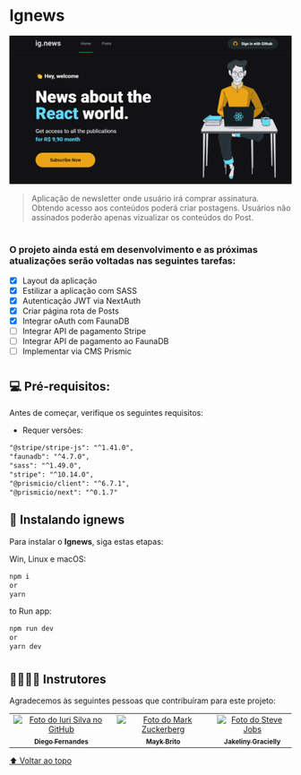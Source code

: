 
# **Ignews**

<img src="./ignews-preview.png" alt="ignews">

> Aplicação de newsletter onde usuário irá comprar assinatura. Obtendo acesso aos conteúdos poderá criar postagens. Usuários não assinados poderão apenas vizualizar os conteúdos do Post.

#

### O projeto ainda está em desenvolvimento e as próximas atualizações serão voltadas nas seguintes tarefas:

- [x] Layout da aplicação
- [x] Estilizar a aplicação com SASS
- [x] Autenticação JWT via NextAuth
- [x] Criar página rota de Posts
- [x] Integrar oAuth com FaunaDB
- [ ] Integrar API de pagamento Stripe
- [ ] Integrar API de pagamento ao FaunaDB
- [ ] Implementar via CMS Prismic

#
## 💻 Pré-requisitos:

Antes de começar, verifique os seguintes requisitos:

- Requer versões:  

```
"@stripe/stripe-js": "^1.41.0",
"faunadb": "^4.7.0",
"sass": "^1.49.0",
"stripe": "^10.14.0",
"@prismicio/client": "^6.7.1",
"@prismicio/next": "^0.1.7"
```

## 🚀 Instalando **ignews**

Para instalar o **Ignews**, siga estas etapas:

Win, Linux e macOS:

```
npm i
or
yarn
```
to Run app:
```
npm run dev
or
yarn dev
```

#
## 🫱🏻‍🫲🏽 Instrutores

Agradecemos às seguintes pessoas que contribuíram para este projeto:

<table>
  <tr>
    <td align="center">
      <a href="#">
        <img src="https://github.com/diego3g.png" width="100px;" alt="Foto do Iuri Silva no GitHub"/><br>
        <sub>
          <b>Diego Fernandes</b>
        </sub>
      </a>
    </td>
    <td align="center">
      <a href="#">
        <img src="https://github.com/maykbrito.png" width="100px;" alt="Foto do Mark Zuckerberg"/><br>
        <sub>
          <b>Mayk Brito</b>
        </sub>
      </a>
    </td>
    <td align="center">
      <a href="#">
        <img src="https://github.com/jakeliny.png" width="100px;" alt="Foto do Steve Jobs"/><br>
        <sub>
          <b>Jakeliny Gracielly</b>
        </sub>
      </a>
    </td>
  </tr>
</table>

[⬆ Voltar ao topo](#nome-do-projeto)<br>
